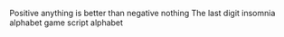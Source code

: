 Positive anything is better than negative nothing
The last digit
insomnia alphabet game script
alphabet
